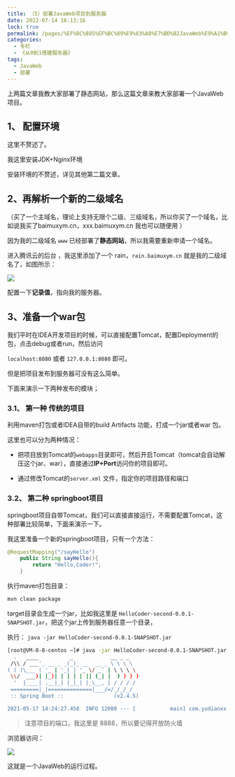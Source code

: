 ```yaml
---
title: （5）部署JavaWeb项目到服务器
date: 2022-07-14 16:13:16
lock: true
permalink: /pages/%EF%BC%885%EF%BC%89%E9%83%A8%E7%BD%B2JavaWeb%E9%A1%B9%E7%9B%AE%E5%88%B0%E6%9C%8D%E5%8A%A1%E5%99%A8
categories:
  - 专栏
  - 《从0到1搭建服务器》
tags:
  - JavaWeb
  - 部署
---
```

上两篇文章我教大家部署了静态网站，那么这篇文章来教大家部署一个JavaWeb项目。



## 1、 配置环境

这里不赘述了。

我这里安装JDK+Nginx环境

安装环境的不赘述，详见其他第二篇文章。

## 2、再解析一个新的二级域名

（买了一个主域名，理论上支持无限个二级、三级域名，所以你买了一个域名，比如说我买了baimuxym.cn，xxx.baimuxym.cn 我也可以随便用 ）



因为我的二级域名 `www` 已经部署了**静态网站**，所以我需要重新申请一个域名。

进入腾讯云的后台 ，我这里添加了一个 rain，`rain.baimuxym.cn` 就是我的二级域名了，如图所示：

![](https://blog-1253198264.cos.ap-guangzhou.myqcloud.com/image-20201011231636181.png)

配置一下**记录值**，指向我的服务器。



## 3、准备一个war包

我们平时在IDEA开发项目的时候，可以直接配置Tomcat，配置Deployment的包，点击debug或者run，然后访问

`localhost:8080` 或者 `127.0.0.1:8080` 即可。

但是把项目发布到服务器可没有这么简单。

下面来演示一下两种发布的模块；

### 3.1、 第一种  传统的项目

利用maven打包或者IDEA自带的build Artifacts 功能，打成一个jar或者war 包。

这里也可以分为两种情况：

- 把项目放到Tomcat的`webapps`目录即可，然后开启Tomcat（tomcat会自动解压这个jar、war），直接通过**IP+Port**访问你的项目即可。

- 通过修改Tomcat的`server.xml` 文件，指定你的项目路径和端口



### 3.2、 第二种 springboot项目

springboot项目自带Tomcat，我们可以直接直接运行，不需要配置Tomcat，这种部署比较简单，下面来演示一下。

我这里准备一个新的springboot项目，只有一个方法：

```java
@RequestMapping("/sayHello")
    public String sayHello(){
        return "Hello,Coder!";
    }
```

执行maven打包目录：

```bash
mvn clean package
```

target目录会生成一个jar，比如我这里是 `HelloCoder-second-0.0.1-SNAPSHOT.jar`，把这个jar上传到服务器任意一个目录，

执行： `java -jar HelloCoder-second-0.0.1-SNAPSHOT.jar`

```bash
[root@VM-8-8-centos ~]# java -jar HelloCoder-second-0.0.1-SNAPSHOT.jar
  .   ____          _            __ _ _
 /\\ / ___'_ __ _ _(_)_ __  __ _ \ \ \ \
( ( )\___ | '_ | '_| | '_ \/ _` | \ \ \ \
 \\/  ___)| |_)| | | | | || (_| |  ) ) ) )
  '  |____| .__|_| |_|_| |_\__, | / / / /
 =========|_|==============|___/=/_/_/_/
 :: Spring Boot ::                (v2.4.5)

2021-05-17 14:24:27.458  INFO 12080 --- [           main] com.yudianxx.second.SecondApplication    : Starting SecondApplication using Java 1.8.0_131 on 
```

> 注意项目的端口，我这里是 8888，所以要记得开放防火墙

浏览器访问：

![](https://cdn.jsdelivr.net/gh/DogerRain/image@main/img-20210401/image-20210517143140938.png)

这就是一个JavaWeb的运行过程。


